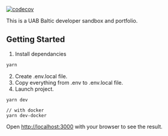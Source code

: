 [![codecov](https://codecov.io/gh/ArnasDickus/UABBaltic/graph/badge.svg?token=SEE1BBJV65)](https://codecov.io/gh/ArnasDickus/UABBaltic)

This is a UAB Baltic developer sandbox and portfolio.

## Getting Started

1. Install dependancies

```bash
yarn
```

2. Create .env.local file.
3. Copy everything from .env to .env.local file.
4. Launch project.

```
yarn dev

// with docker
yarn dev-docker
```

Open [http://localhost:3000](http://localhost:3000) with your browser to see the result.
